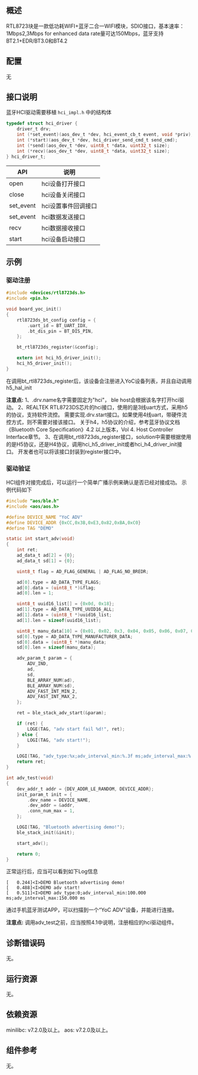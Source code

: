 ## 概述

RTL8723块是一款低功耗WIFI+蓝牙二合一WIFI模块，SDIO接口，基本速率：1Mbps2,3Mbps for enhanced data rate量可达150Mbps，蓝牙支持BT2.1+EDR/BT3.0和BT4.2

## 配置

无

## 接口说明

蓝牙HCI驱动需要移植 `hci_impl.h` 中的结构体

```c
typedef struct hci_driver {
    driver_t drv;
    int (*set_event)(aos_dev_t *dev, hci_event_cb_t event, void *priv);
    int (*start)(aos_dev_t *dev, hci_driver_send_cmd_t send_cmd);
    int (*send)(aos_dev_t *dev, uint8_t *data, uint32_t size);
    int (*recv)(aos_dev_t *dev, uint8_t *data, uint32_t size);
} hci_driver_t;
```

| API       | 说明                        |
| --------- | --------------------------- |
| open      | hci设备打开接口             |
| close     | hci设备关闭接口             |
| set_event | hci设置事件回调接口         |
| set_event | hci数据发送接口             |
| recv      | hci数据接收接口             |
| start     | hci设备启动接口             |

## 示例

### 驱动注册

```c
#include <devices/rtl8723ds.h>
#include <pin.h>

void board_yoc_init()
{
    rtl8723ds_bt_config config = {
        .uart_id = BT_UART_IDX,
        .bt_dis_pin = BT_DIS_PIN,
    };

    bt_rtl8723ds_register(&config);

    extern int hci_h5_driver_init();
    hci_h5_driver_init();
}
```

在调用bt_rtl8723ds_register后，该设备会注册进入YoC设备列表，并且自动调用h5_hal_init

**注意点:**
1、.drv.name名字需要固定为"hci"， ble host会根据该名字打开hci驱动。
2、REALTEK RTL8723DS芯片的hci接口，使用的是3线uart方式，采用h5的协议，支持软件流控。
需要实现.drv.start接口。如果使用4线uart，带硬件流控方式，则不需要对接该接口。
关于h4，h5协议的介绍，参考蓝牙协议文档《Bluetooth Core Specification》4.2 以上版本，Vol 4. Host Controller Interface章节。
3、在调用bt_rtl8723ds_register接口，solution中需要根据使用的是H5协议，还是H4协议，调用hci_h5_driver_init或者hci_h4_driver_init接口。
开发者也可以将该接口封装到register接口中。

### 驱动验证

HCI组件对接完成后，可以运行一个简单广播示例来确认是否已经对接成功。
示例代码如下
```c
#include "aos/ble.h"
#include <aos/aos.h>

#define DEVICE_NAME "YoC ADV"
#define DEVICE_ADDR {0xCC,0x3B,0xE3,0x82,0xBA,0xC0}
#define TAG "DEMO"

static int start_adv(void)
{
    int ret;
    ad_data_t ad[2] = {0};
    ad_data_t sd[1] = {0};

    uint8_t flag = AD_FLAG_GENERAL | AD_FLAG_NO_BREDR;

    ad[0].type = AD_DATA_TYPE_FLAGS;
    ad[0].data = (uint8_t *)&flag;
    ad[0].len = 1;

    uint8_t uuid16_list[] = {0x0d, 0x18};
    ad[1].type = AD_DATA_TYPE_UUID16_ALL;
    ad[1].data = (uint8_t *)uuid16_list;
    ad[1].len = sizeof(uuid16_list);

    uint8_t manu_data[10] = {0x01, 0x02, 0x3, 0x04, 0x05, 0x06, 0x07, 0x08, 0x09, 0x10};
    sd[0].type = AD_DATA_TYPE_MANUFACTURER_DATA;
    sd[0].data = (uint8_t *)manu_data;
    sd[0].len = sizeof(manu_data);

    adv_param_t param = {
        ADV_IND,
        ad,
        sd,
        BLE_ARRAY_NUM(ad),
        BLE_ARRAY_NUM(sd),
        ADV_FAST_INT_MIN_2,
        ADV_FAST_INT_MAX_2,
    };

    ret = ble_stack_adv_start(&param);

    if (ret) {
        LOGE(TAG, "adv start fail %d!", ret);
    } else {
        LOGI(TAG, "adv start!");
    }

    LOGI(TAG, "adv_type:%x;adv_interval_min:%.3f ms;adv_interval_max:%.3f ms", param.type, param.interval_min * 0.625, param.interval_max * 0.625);
    return ret;
}

int adv_test(void)
{
    dev_addr_t addr = {DEV_ADDR_LE_RANDOM, DEVICE_ADDR};
    init_param_t init = {
        .dev_name = DEVICE_NAME,
        .dev_addr = &addr,
        .conn_num_max = 1,
    };

    LOGI(TAG, "Bluetooth advertising demo!");
    ble_stack_init(&init);

    start_adv();

    return 0;
}
```
正常运行后，应当可以看到如下Log信息
```
[   0.244]<I>DEMO Bluetooth advertising demo!
[   0.488]<I>DEMO adv start!
[   0.511]<I>DEMO adv_type:0;adv_interval_min:100.000 ms;adv_interval_max:150.000 ms
```
通过手机蓝牙测试APP，可以扫描到一个“YoC ADV"设备，并能进行连接。

**注意点:**
调用adv_test之前，应当按照4.1中说明，注册相应的hci驱动组件。

## 诊断错误码

无。

## 运行资源

无。

## 依赖资源

minilibc: v7.2.0及以上。
aos: v7.2.0及以上。

## 组件参考

无。